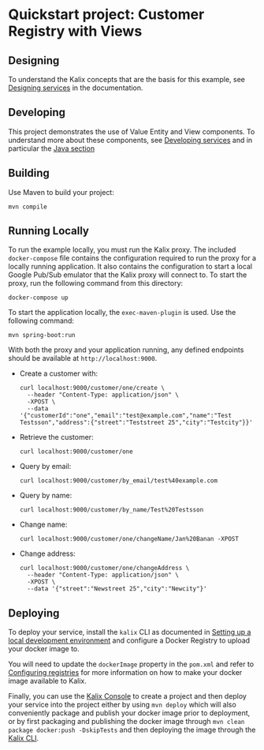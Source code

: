 # Quickstart project: Customer Registry with Views

## Designing

To understand the Kalix concepts that are the basis for this example, see [Designing services](https://docs.kalix.io/services/development-process.html) in the documentation.


## Developing

This project demonstrates the use of Value Entity and View components.
To understand more about these components, see [Developing services](https://docs.kalix.io/services/)
and in particular the [Java section](https://docs.kalix.io/java/)


## Building

Use Maven to build your project:

```shell
mvn compile
```


## Running Locally

To run the example locally, you must run the Kalix proxy. The included `docker-compose` file contains the configuration required to run the proxy for a locally running application.
It also contains the configuration to start a local Google Pub/Sub emulator that the Kalix proxy will connect to.
To start the proxy, run the following command from this directory:

```shell
docker-compose up
```

To start the application locally, the `exec-maven-plugin` is used. Use the following command:

```shell
mvn spring-boot:run
```

With both the proxy and your application running, any defined endpoints should be available at `http://localhost:9000`. 


* Create a customer with:
  ```shell
  curl localhost:9000/customer/one/create \
    --header "Content-Type: application/json" \
    -XPOST \
    --data '{"customerId":"one","email":"test@example.com","name":"Test Testsson","address":{"street":"Teststreet 25","city":"Testcity"}}'
  ```
* Retrieve the customer:
  ```shell
  curl localhost:9000/customer/one
  ```
* Query by email:
  ```shell
  curl localhost:9000/customer/by_email/test%40example.com
  ```
* Query by name:
  ```shell
  curl localhost:9000/customer/by_name/Test%20Testsson
  ```
* Change name:
  ```shell
  curl localhost:9000/customer/one/changeName/Jan%20Banan -XPOST
  ```
* Change address:
  ```shell
  curl localhost:9000/customer/one/changeAddress \
    --header "Content-Type: application/json" \
    -XPOST \
    --data '{"street":"Newstreet 25","city":"Newcity"}'
  ```

## Deploying

To deploy your service, install the `kalix` CLI as documented in
[Setting up a local development environment](https://docs.kalix.io/setting-up/)
and configure a Docker Registry to upload your docker image to.

You will need to update the `dockerImage` property in the `pom.xml` and refer to
[Configuring registries](https://docs.kalix.io/projects/container-registries.html)
for more information on how to make your docker image available to Kalix.

Finally, you can use the [Kalix Console](https://console.kalix.io)
to create a project and then deploy your service into the project either by using `mvn deploy` which
will also conveniently package and publish your docker image prior to deployment, or by first packaging and
publishing the docker image through `mvn clean package docker:push -DskipTests` and then deploying the image
through the [Kalix CLI](https://docs.kalix.io/kalix/index.html).
